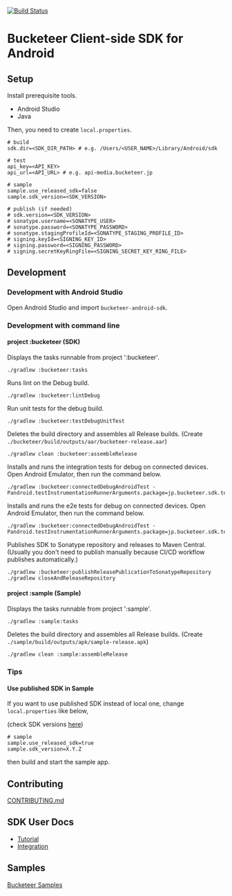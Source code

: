 [![Build Status](https://app.bitrise.io/app/16337d5c0c8d6081/status.svg?token=l2E3TXU8-dnAmep6MJ8cIA&branch=master)](https://app.bitrise.io/app/16337d5c0c8d6081)

# Bucketeer Client-side SDK for Android

## Setup

Install prerequisite tools.

- Android Studio
- Java

Then, you need to create `local.properties`.

```
# build
sdk.dir=<SDK_DIR_PATH> # e.g. /Users/<USER_NAME>/Library/Android/sdk

# test
api_key=<API_KEY>
api_url=<API_URL> # e.g. api-media.bucketeer.jp

# sample
sample.use_released_sdk=false
sample.sdk_version=<SDK_VERSION>

# publish (if needed)
# sdk.version=<SDK_VERSION>
# sonatype.username=<SONATYPE_USER>
# sonatype.password=<SONATYPE_PASSWORD>
# sonatype.stagingProfileId=<SONATYPE_STAGING_PROFILE_ID>
# signing.keyId=<SIGNING_KEY_ID>
# signing.password=<SIGNING_PASSWORD>
# signing.secretKeyRingFile=<SIGNING_SECRET_KEY_RING_FILE>
```

## Development

### Development with Android Studio

Open Android Studio and import `bucketeer-android-sdk`.

### Development with command line

#### project :bucketeer (SDK)

Displays the tasks runnable from project ':bucketeer'.

```
./gradlew :bucketeer:tasks
```

Runs lint on the Debug build.

```
./gradlew :bucketeer:lintDebug
```

Run unit tests for the debug build.

```
./gradlew :bucketeer:testDebugUnitTest
```

Deletes the build directory and assembles all Release builds. (Create `./bucketeer/build/outputs/aar/bucketeer-release.aar`)

```
./gradlew clean :bucketeer:assembleRelease
```

Installs and runs the integration tests for debug on connected devices.
Open Android Emulator, then run the command below.

```
./gradlew :bucketeer:connectedDebugAndroidTest -Pandroid.testInstrumentationRunnerArguments.package=jp.bucketeer.sdk.test.integration
```

Installs and runs the e2e tests for debug on connected devices.
Open Android Emulator, then run the command below.

```
./gradlew :bucketeer:connectedDebugAndroidTest -Pandroid.testInstrumentationRunnerArguments.package=jp.bucketeer.sdk.test.e2e
```

Publishes SDK to Sonatype repository and releases to Maven Central.
(Usually you don't need to publish manually because CI/CD workflow publishes automatically.)

```
./gradlew :bucketeer:publishReleasePublicationToSonatypeRepository
./gradlew closeAndReleaseRepository
```

#### project :sample (Sample)

Displays the tasks runnable from project ':sample'.

```
./gradlew :sample:tasks
```

Deletes the build directory and assembles all Release builds. (Create `./sample/build/outputs/apk/sample-release.apk`)

```
./gradlew clean :sample:assembleRelease
```

### Tips

#### Use published SDK in Sample

If you want to use published SDK instead of local one, change `local.properties` like below,

(check SDK versions [here](https://repo1.maven.org/maven2/jp/bucketeer/sdk-android/))

```
# sample
sample.use_released_sdk=true
sample.sdk_version=X.Y.Z
```

then build and start the sample app.

## Contributing

[CONTRIBUTING.md](./CONTRIBUTING.md)

## SDK User Docs

- [Tutorial](https://bucketeer.io/docs/#/./client-side-sdk-tutorial-android)
- [Integration](https://bucketeer.io/docs/#/./client-side-sdk-reference-guides-android)

## Samples

[Bucketeer Samples](https://github.com/ca-dp/bucketeer-samples)

